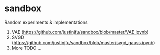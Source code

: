 # sandbox
Random experiments &amp; implementations

1. VAE (https://github.com/justinjfu/sandbox/blob/master/VAE.ipynb)
2. SVGD (https://github.com/justinjfu/sandbox/blob/master/svgd_gauss.ipynb)
3. More TODO ...
